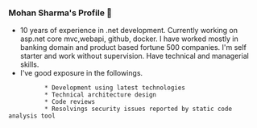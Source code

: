 ### Mohan Sharma's Profile 👋


<!--**mohan023/mohan023** is a ✨ _special_ ✨ repository because its `README.md` (this file) appears on your GitHub profile.

Here are some ideas to get you started:-->

- 10 years of experience in .net development. Currently working on asp.net core mvc,webapi, github, docker. I have worked mostly in banking domain and product based fortune 500 companies. I'm self starter and work without supervision. Have technical and managerial skills.
- I've good exposure in the followings.<br>
```       * Vast experience in production support
          * Development using latest technologies
          * Technical architecture design
          * Code reviews
          * Resolvings security issues reported by static code analysis tool
 ```       

<!---- 👯 I’m looking to collaborate on ...
- 🤔 I’m looking for help with ...
 💬 Ask me about ...
- 📫 How to reach me: 
- 😄 Pronouns: ...
- ⚡ Fun fact: ...-->
